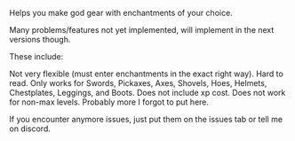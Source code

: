 Helps you make god gear with enchantments of your choice.

Many problems/features not yet implemented, will implement in the next versions though.

These include:

Not very flexible (must enter enchantments in the exact right way).
Hard to read.
Only works for Swords, Pickaxes, Axes, Shovels, Hoes, Helmets, Chestplates, Leggings, and Boots.
Does not include xp cost.
Does not work for non-max levels.
Probably more I forgot to put here.

If you encounter anymore issues, just put them on the issues tab or tell me on discord.
